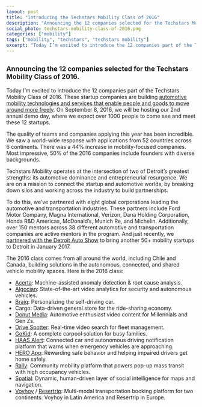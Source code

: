 ```yaml
---
layout: post
title: "Introducing the Techstars Mobility Class of 2016"
description: "Announcing the 12 companies selected for the Techstars Mobility Class of 2016."
social_photo: techstars-mobility-class-of-2016.png
categories: ["mobility"]
tags: ["mobility", "techstars", "techstars mobility"]
excerpt: "Today I’m excited to introduce the 12 companies part of the Techstars Mobility Class of 2016. These startup companies are building automotive mobility technologies and services that enable people and goods to move around more freely. On September 8, 2016, we will be hosting our 2nd annual demo day, where we expect over 1000 people to come see and meet these 12 startups.<br><br>Read on to see what 12 companies were selected for 2016."
---
```

<h2 class="sub-title"><small>Announcing the 12 companies selected for the Techstars Mobility Class of 2016.</small></h2>

Today I’m excited to introduce the 12 companies part of the Techstars Mobility Class of 2016. These startup companies are building [automotive mobility technologies and services that enable people and goods to move around more freely](http://tedserbinski.com/mobility/defining-mobility/). On September 8, 2016, we will be hosting our 2nd annual demo day, where we expect over 1000 people to come see and meet these 12 startups.

The quality of teams and companies applying this year has been incredible. We saw a world-wide response with applications from 52 countries across 6 continents. There was a 44% increase in mobility-focused companies. Most impressive, 50% of the 2016 companies include founders with diverse backgrounds.

Techstars Mobility operates at the intersection of two of Detroit’s greatest strengths: its automotive dominance and entrepreneurial resurgence. We are on a mission to connect the startup and automotive worlds, by breaking down silos and working across the industry to build partnerships.

To do this, we’ve partnered with eight global corporations leading the automotive and transportation industries. These partners include Ford Motor Company, Magna International, Verizon, Dana Holding Corporation, Honda R&D Americas, McDonald’s, Munich Re, and Michelin. Additionally, over 150 mentors across 38 different automotive and transportation companies are active mentors in the program. And just recently, we [partnered with the Detroit Auto Show](http://naias.com/press/news/global-mobility-center-launches-in-detroit/) to bring another 50+ mobility startups to Detroit in January 2017.

The 2016 class comes from all around the world, including Chile and Canada, building solutions in the autonomous, connected, and shared vehicle mobility spaces. Here is the 2016 class:


- [Acerta](http://tu.acerta.ca/): Machine-assisted anomaly detection & root cause analysis.
- [Algocian](http://algocian.com/): State-of-the-art video analytics for security and autonomous vehicles.
- [Braiq](http://www.braiq.ai/): Personalizing the self-driving car.
- Cargo: Data-driven general store for the ride-sharing economy.
- [Donut Media](http://www.donut.media/): Automotive enthusiast video content for Millennials and Gen Zs.
- [Drive Spotter](http://drivespotter.com/): Real-time video search for fleet management.
- [GoKid](http://gokid.mobi/): A complete carpool solution for busy families.
- [HAAS Alert](http://www.haasalert.com/): Connected car and autonomous driving notification platform that warns when emergency vehicles are approaching.
- [HERO App](http://hero-app.com/): Rewarding safe behavior and helping impaired drivers get home safely.
- [Rally](http://rallybus.net/): Community mobility platform that powers pop-up mass transit with high occupancy vehicles.
- [Spatial](http://spatial.ai/): Dynamic, human-driven layer of social intelligence for maps and navigation.
- [Voyhoy](https://www.voyhoy.com/) / [Resertrip](http://www.resertrip.com/): Multi-modal transportation booking platform for two continents: Voyhoy in Latin America and Resertrip in Europe.  
